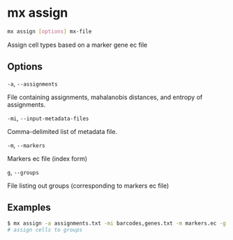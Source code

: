 # mx assign

```bash
mx assign [options] mx-file
```

Assign cell types based on a marker gene ec file

## Options

`-a`, `--assignments`

File containing assignments, mahalanobis distances, and entropy of assignments.

`-mi`, `--input-metadata-files`

Comma-delimited list of metadata file.

`-m`, `--markers`

Markers ec file (index form)

`g`, `--groups`

File listing out groups (corresponding to markers ec file)

## Examples

```bash
$ mx assign -a assignments.txt -mi barcodes,genes.txt -m markers.ec -g groups.txt matrix.mx
# assign cells to groups
```
